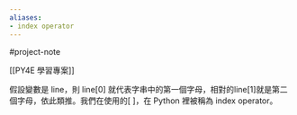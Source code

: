 ```yaml
---
aliases:
- index operator
---
```


#project-note 

[[PY4E 學習專案]]

假設變數是 line，則 line[0] 就代表字串中的第一個字母，相對的line[1]就是第二個字母，依此類推。我們在使用的[ ]，在 Python 裡被稱為 index operator。
